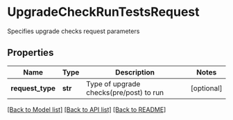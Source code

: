 # UpgradeCheckRunTestsRequest

Specifies upgrade checks request parameters

## Properties
Name | Type | Description | Notes
------------ | ------------- | ------------- | -------------
**request_type** | **str** | Type of upgrade checks(pre/post) to run | [optional] 

[[Back to Model list]](../README.md#documentation-for-models) [[Back to API list]](../README.md#documentation-for-api-endpoints) [[Back to README]](../README.md)



